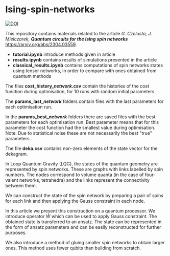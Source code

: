 # Ising-spin-networks

[![DOI](https://zenodo.org/badge/596688434.svg)](https://zenodo.org/badge/latestdoi/596688434)

This repository contains materials related to the article *G. Czelusta, J. Mielczarek, **Quantum circuits for the Ising spin networks*** https://arxiv.org/abs/2304.03559.

* **tutorial.ipynb** introduce methods given in article
* **results.ipynb** contains results of simulations presented in the article
* **classical_results.ipynb** contains computations of spin networks states using tensor networks, in order to compare with ones obtained from quantum methods

The files **cost_history_*network*.csv** contain the histories of the cost function during optimisation, for 10 runs with random initial parameters.

The **params_last_*network*** folders contain files with the last parameters for each optimisation run.

In the **params_best_*network*** folders there are saved files with the best parameters for each optimisation run. Best parameter means that for this parameter the cost function had the smallest value during optimisation. Note: Due to statistical noise these are not necessarily the best "true" parameters.

The file **deka.csv** contains non-zero elements of the state vector for the dekagram.

In Loop Quantum Gravity (LQG), the states of the quantum geometry are represented by spin networks. These are graphs with links labelled by spin numbers. The nodes correspond to volume quanta (in the case of four-valent networks, tetrahedra) and the links represent the connectivity between them.

We can construct the state of the spin network by preparing a pair of spins for each link and then applying the Gauss constraint in each node.

In this article we present this construction on a quantum processor. We introduce operator $\hat{W}$ which can be used to apply Gauss constraint. The obtained state is transferred to an ansatz. The state can be represented in the form of ansatz parameters and can be easily reconstructed for further purposes.

We also introduce a method of gluing smaller spin networks to obtain larger ones. This method uses fewer qubits than building from scratch.
